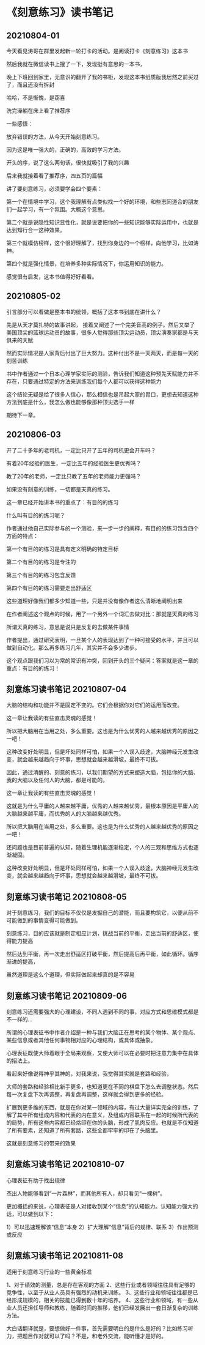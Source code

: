 # 《刻意练习》读书笔记

## 20210804-01

今天看见涛哥在群里发起新一轮打卡的活动。是阅读打卡《刻意练习》这本书

然后我就在微信读书上搜了一下，发现挺有意思的一本书，

晚上下班回到家里，无意识的翻开了我的书柜，发现这本书纸质版我居然之前买过了，而且还没有拆封

哈哈，不是惭愧，是窃喜

洗完澡躺在床上看了推荐序

一些感悟：

放弃错误的方法，从今天开始刻意练习。

因为这是唯一强大的，正确的，高效的学习方法。

开头的序，说了这么两句话，很快就吸引了我的兴趣

后来我就接着看了推荐序，四五页的篇幅

讲了要刻意练习，必须要学会四个要素：

第一个在情境中学习，这个我理解有点类似找一个好的环境，和些志同道合的朋友们一起学习，有一个氛围。大概这个意思。

第二个就是说隐性知识显性化，就是说要把你的一些知识能够实际运用中，也就是达到知行合一这种效果。

第三个就模仿榜样，这个很好理解了，找到你身边的一个榜样，向他学习，比如涛神。

第四个就是强化情景，在培养多种实际情况下，你运用知识的能力。



感觉很有启发，这本书值得好好看看。



## 20210805-02

引言部分可以看做是整本书的统领，概括了这本书到底在讲什么？

先是从天才莫扎特的故事讲起， 接着又阐述了一个完美音高的例子。然后又举了美国顶尖的篮球运动员的故事，很多人觉得那些顶尖运动员，顶尖演奏家都是与天俱来的天赋

然而实际情况是人家背后付出了巨大努力。这种付出不是一天两天，而是每一天的刻苦训练

书中作者通过一个日本心理学家实际的测验，告诉我们知道这种预先天赋能力并不存在，只要通过特定的方法来训练我们每个人都可以获得这种能力

这个结论无疑是给了很多人信心，那么相信也是吊起大家的胃口，更想去知道这种方法到底是什么，我怎么做也能够像那种顶尖选手一样


期待下一章。

## 20210806-03

开了二十多年的老司机，一定比只开了五年的司机更会开车吗？

有着20年经验的医生，一定比五年的经验医生更优秀吗？

教了20年的老师，一定比只教了五年的老师能力更强吗？

如果没有刻意的训练，一切都是天真的练习。

这一章已经开始讲本书的重点了：有目的的练习

什么叫有目的的练习呢？

作者通过他自己实际参与的一个测验，来一步一步的阐释，有目的的练习包含四个方面的特点：

第一个有目的的练习是具有定义明确的特定目标

第二个有目的的练习是专注的

第三个有目的的练习包含反馈

第四个有目的的练习需要走出舒适区

这些道理好像我们都多少知道一些，只是并没有像作者这么清晰地阐明出来

在作者阐述这个观点的时候，用了一个另外一个词汇去做对比：那就是天真的练习

所谓天真的练习，意思是说只是反复的去做某件事情

作者提出，通过研究表明，一旦某个人的表现达到了一种可接受的水平，并且可以做到自动化。那么再多练习几年，其实并不会多少进步。

这个观点跟我们习以为常的常识有冲突，回到开头的三个疑问：答案就是这一章的重点：有目的的练习！


## 刻意练习读书笔记 20210807-04

大脑的结构和功能并不是固定不变的。它们会根据你对它们的运用而改变。

这一章让我读的有些直击灵魂的感觉！

所以把大脑用在当用之处，多么重要。这也是为什么优秀的人越来越优秀的原因之一吧！

这种改变好处明显，但是坏处同样可怕，如果一个人误入歧途，大脑神经元发生改变，就会越来越趋向于坏事，思想就会越来越滑坡，最终不可拔。

因此，通过清醒的、刻意的练习，以我们期望的方式来塑造大脑，包括你的大脑、我的大脑以及任何人的大脑，都是可能的。

这一章让我读的有些直击灵魂的感觉！

这就是为什么平庸的人越来越平庸，优秀的人越来越优秀，最根本原因是平庸人的大脑越来越平庸，而优秀的人的大脑越来越优秀。

所以把大脑用在当用之处，多么重要。这也是为什么优秀的人越来越优秀的原因之一吧！

还问题也是目前普遍的认知，随着生理机能逐渐稳定，个人的三观和思维方式也逐渐凝固。

这种改变好处明显，但是坏处同样可怕，如果一个人误入歧途，大脑神经元发生改变，就会越来越趋向于坏事，思想就会越来越滑坡，最终不可拔。

## 刻意练习读书笔记 20210808-05

对于刻意练习，我们的目标不仅仅是发掘自己的潜能，而且要构筑它，以便从前不可能做到的事情变得可能做到。

刻意练习，目的应该就是制定相应计划，挑战当前的平衡，走出当前的舒适区，使得能力提高

然后达到平衡，再一次走出舒适区打破平衡，然后提高后再平衡，如此循环。循序渐进的提高，

虽然道理是这么个道理，但实际做起来却真的是不容易

## 刻意练习读书笔记 20210809-06
刻意练习还需要强大的心理建设，不同人遇到不同的事，对应方式和思维模式都是不一样的…

所谓的心理表征书中作者介绍是一种与我们大脑正在思考的某个物体、某个观点、某些信息或者其他任何事物相对应的心理结构，或具体或抽象。

心理表征既使大师着眼于全局来观察，又使大师可以在必要时把注意力集中在具体的招法上。

看起来好像说得神乎其神的，对我来说，我觉得其实就是套路和经验，

大师的套路和经验相比新手更多，也知道更在不同的棋盘下怎么去调整状态。然后每一次复盘下次再调整，再复盘再调整，这样就会得到更多的经验。

扩展到更多维的东西，就是在你对某一领域的内容，有过大量详实完全的训练，了解了其中所有组成内容和代表的内在意义，及组成内容联系在一起的时候所代表的的局势，所有这些内容都已经烙印在你的头脑，形成了肌肉反应。也就是不仅知道了所有要素，还知道了所有套路，这些全都牢牢的印在了头脑里。

这就是刻意练习的带来的效果

## 刻意练习读书笔记 20210810-07

心理表征有助于找出规律

杰出人物能够看到“一片森林”，而其他所有人，却只看见“一棵树”。

更加概括的来说，心理表征是人对接收到某个“信息”的认知能力。认知能力强大的话，可以做到以下：

1）可以迅速理解该“信息”本身
2）扩大理解“信息”背后的规律、联系
3）作出预测或反应

## 刻意练习读书笔记 20210811-08

适用于刻意练习行业的一些黄金标准

1、对于绩效的测量，总是存在客观的方面
2、这些行业或者领域往往具有足够的竞争性，以至于从业人员具有强烈的动机来训练。
3、这些行业和领域往往都是已经形成规模的，相关的技能已得到数十年的培养。
4、这些行业和领域，有一些从业人员还担任导师和教练，随着时间的推移，他们已经发展出一套日渐复杂的训练方法。

大白话翻译就是，要想做好一件事，首先需要明白的是什么是好的？比如练习听力，把题目作对就可以了吗？不是，和老外交流，能听懂才是好的。

